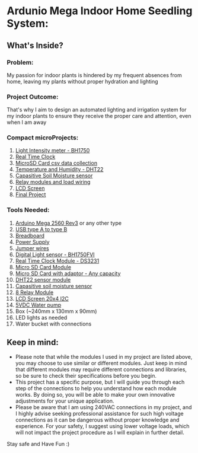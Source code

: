 # Ardunio Mega Indoor Home Seedling System: 

## What's Inside?
### Problem: 
My passion for indoor plants is hindered by my frequent absences from home, leaving my plants without proper hydration and lighting

### Project Outcome: 
That's why I aim to design an automated lighting and irrigation system for my indoor plants to ensure they receive the proper care and attention, even when I am away

### Compact microProjects: 
1. [Light Intensity meter - BH1750](https://github.com/MustafaHelwa/hArduino/tree/main/Indoor_Home_Seedling_System/01_Light_Intensity_Meter)
2. [Real Time Clock](https://github.com/MustafaHelwa/hArduino/tree/main/Indoor_Home_Seedling_System/02_RealTimeClock)
3. [MicroSD Card csv data collection](https://github.com/MustafaHelwa/hArduino/tree/main/Indoor_Home_Seedling_System/03_MicroSD_Card)
4. [Temperature and Humidity - DHT22](https://github.com/MustafaHelwa/hArduino/tree/main/Indoor_Home_Seedling_System/04_TempHumidity)
5. [Capasitive Soil Moisture sensor](https://github.com/MustafaHelwa/hArduino/tree/main/Indoor_Home_Seedling_System/05_Soil_Moisture)
6. [Relay modules and load wiring](https://github.com/MustafaHelwa/hArduino/tree/main/Indoor_Home_Seedling_System/06_Relays)
7. [LCD Screen](https://github.com/MustafaHelwa/hArduino/tree/main/Indoor_Home_Seedling_System/07_LCD_20x4)
8. [Final Project](https://github.com/MustafaHelwa/hArduino/tree/main/Indoor_Home_Seedling_System/08_Final_Project)



### Tools Needed:
1.   [Arduino Mega 2560 Rev3](https://amzn.to/3E3U577) or any other type
2.   [USB type A to type B](https://amzn.to/3xgKFB5)
3.   [Breadboard](https://amzn.to/3xBzaol)
4.   [Power Supply](https://amzn.to/412eTpo)
5.   [Jumper wires](https://amzn.to/3XqQXc4)
6.   [Digital Light sensor - BH1750FVI](https://amzn.to/3IhshP4)
7.   [Real Time Clock Module - DS3231](https://amzn.to/3E2z7Fx)
8.   [Micro SD Card Module](https://amzn.to/3xfDSYD)
9.   [Micro SD Card with adaptor - Any capacity](https://amzn.to/3xl3AuS)
10.  [DHT22 sensor module](https://amzn.to/3YrYdWC)
11.  [Capasitive soil moisture sensor](https://amzn.to/3Ypcu6d)
12.  [8 Relay Module](https://amzn.to/40UXPBI)
13.  [LCD Screen 20x4 I2C](https://amzn.to/3XqoR0G)
14.  [5VDC Water pump](https://amzn.to/3RWB38d)
14.  Box (~240mm x 130mm x 90mm)
15.  LED lights as needed
16.  Water bucket with connections


## Keep in mind: 
- Please note that while the modules I used in my project are listed above, you may choose to use similar or different modules. Just keep in mind that different modules may require different connections and libraries, so be sure to check their specifications before you begin.
- This project has a specific purpose, but I will guide you through each step of the connections to help you understand how each module works. By doing so, you will be able to make your own innovative adjustments for your unique application.
- Please be aware that I am using 240VAC connections in my project, and I highly advise seeking professional assistance for such high voltage connections as it can be dangerous without proper knowledge and experience. For your safety, I suggest using lower voltage loads, which will not impact the project procedure as I will explain in further detail.


Stay safe and Have Fun :)
